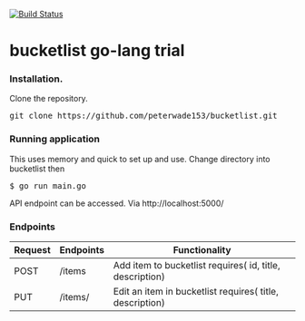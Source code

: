 [![Build Status](https://travis-ci.org/peterwade153/bucketlist.svg?branch=master)](https://travis-ci.org/peterwade153/bucketlist)

# bucketlist go-lang trial

### Installation.
Clone the repository.
<pre>
git clone https://github.com/peterwade153/bucketlist.git
</pre>

### Running application
This uses memory and quick to set up and use.
Change directory into bucketlist then
<pre>
$ go run main.go
</pre>

API endpoint can be accessed. Via http://localhost:5000/

### Endpoints

Request |       Endpoints                 |       Functionality
--------|---------------------------------|--------------------------------
POST    |  /items                         |        Add item to bucketlist requires( id, title, description)
PUT     |  /items/<id>                    |        Edit an item in bucketlist requires( title, description)